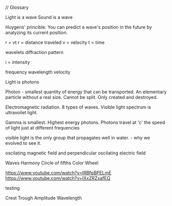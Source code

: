 // Glossary 

Light is a wave
Sound is a wave

Huygens' princible: You can predict a wave's position in the future by analyzing its current position. 

r = vt
r = distance traveled 
v = velocity 
t = time

wavelets
diffraction pattern

i = intensity 

frequency 
wavelength 
velocity 

Light is photons

Photon - smallest quantity of energy that can be transported. An elementary particle without a real size.
Cannot be split. Only created and destroyed. 

Electromagnetic radiation. 8 types of waves. Visible light spectrum is ultravoilet light. 

Gamma is smallest. Highest energy photons.
Photons travel at 'c' the speed of light just at different frequencies 

visible light is the only group that propagates well in water. - why we evolved to see it. 

oscilating magnetic field and perpendicular oscilating electric field


Waves
Harmony 
Circle of fifths 
Color Wheel 

https://www.youtube.com/watch?v=IRBfpBPELmE
https://www.youtube.com/watch?v=IXxZRZxafEQ

testing

Crest 
Trough
Amplitude 
Wavelength 
